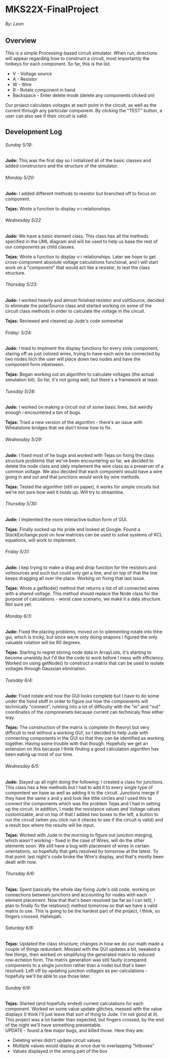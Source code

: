 # MKS22X-FinalProject  

###### By: Leon  

## Overview
This is a simple Processing-based circuit simulator. When run, directions will appear regarding how to construct a circuit, most importantly the hotkeys for each component. So far, this is the list.  

* V - Voltage source  
* A - Resistor  
* W - Wire  
* R - Rotate component in hand
* Backspace - Enter delete mode (delete any components clicked on)

Our project calculates voltages at each point in the circuit, as well as the current through any particular component. By clicking the "TEST" button, a user can also see if their circuit is valid.  

## Development Log

###### Sunday 5/19:  
**Jude:** This was the first day so I initialized all of the basic classes and added constructors and the structure of the simulator.  


###### Monday 5/20:  
**Jude:** I added different methods to resistor but branched off to focus on component.

**Tejas:** Wrote a function to display v-i relationships.  

###### Wednesday 5/22
**Jude:** We have a basic element class. This class has all the methods specified in the UML diagram and will be used to help us base the rest of our components as child classes.

**Tejas:** Wrote a function to display v-i relationships. Later we hope to get cross-component absolute voltage calculations functional, and I will start work on a "component" that would act like a resistor, to test the class structure.


###### Thursday 5/23:  
**Jude:** I worked heavily and almost finished resistor and voltSource, decided to eliminate the polarSource class and started working on some of the circuit class methods in order to calculate the voltage in the circuit.  

**Tejas:** Reviewed and cleaned up Jude's code somewhat  


###### Friday: 5/24:  
**Jude:** I tried to implment the display functions for every sinle component, staring off as just colored wires, trying to have each wire be connected by two nodes hich the user will place down two nodes and have the component form inbetween.  

**Tejas:** Began working out an algorithm to calculate voltages (the actual simulation bit). So far, it's not going well, but there's a framework at least.  

###### Tuesday 5/28:  
**Jude:** I worked on making a circuit out of some basic lines, but weirdly enough i encountered a ton of bugs.  

**Tejas:** Tried a new version of the algorithm - there's an issue with Wheatstone bridges that we don't know how to fix.  

###### Wednesday 5/29:  
**Jude:** I fixed most of he bugs and worked with Tejas on fixing the class structure problems that we've been encountering so far, we decided to delete the node class and slely implement the wire class as a preserver of a common voltage. We also decided that each component would have a wire going in and out and that junctions would work by wire methods.

**Tejas:** Tested the algorithm (still on paper), it works for simple circuits but we're not sure how well it holds up. Will try to streamline.  


###### Thursday 5/30:  
**Jude:** I implemted the more interactive button form of GUI.  

**Tejas:** Finally sucked up his pride and looked at Google. Found a StackExchange post on how matrices can be used to solve systems of KCL equations, will work to implement.  

###### Friday 5/31:  
**Jude:** I kep trying to make a drag and drop function for the resistors and voltsources and such but could only get a line, and on top of that the line keeps dragging all over the place. Working on fixing that last issue.

**Tejas:** Wrote a getNode() method that returns a list of all connected wires with a shared voltage. This method should replace the Node class for the purpose of calculations - worst case scenario, we make it a data structure. Not sure yet.  

###### Monday 6/3:   
**Jude:** Fixed the placing problems, moved on to iplementing rotate into thhe gui, which is tricky, but since we;re only doing snapons I figured the only valuable rotation will be 90 degrees.

**Tejas:** Starting to regret storing node data in ArrayLists, it's starting to become unwieldy but I'd like the code to work before I mess with efficiency. Worked on using getNode() to construct a matrix that can be used to isolate voltages through Gaussian elimination.  

###### Tuesday 6/4:  
**Jude:** Fixed rotate and now the GUI looks complete but I have to do some under the hood stuff in order to figure out how the compoenents will technically "connect", running into a lot of difficulty with the "in" and "out" coordinates of the componenets because current can technicaly flow either way.

**Tejas:** The construction of the matrix is complete (in theory) but very difficult to test without a working GUI, so I decided to help Jude with connecting components in the GUI so that they can be identified as working together. Having some trouble with that though. Hopefully we get an extension on this because I think finding a good calculation algorithm has been eating up most of our time.  

###### Wednesday 6/5:  
**Jude:** Stayed up all night doing the following: I created a class for junctions. This class has a few methods but I had to add it to every single type of compontent we have as well as adding it to the circuit. Junctions merge if they have the same x and y and look like little circles and I used this to connect the components which was the problem Tejas and I had in setting up the circuit. In addition, I made the resistance values and Voltage values customizable, and on top of that I added two boxes to the left, a button to run the circuit (when you click run it checks to see if the circuit is valid) and a result box where the results will be input.  

**Tejas:** Worked with Jude in the morning to figure out junction merging, which wasn't working - fixed in the case of Wires, will do the other elements soon. We still have a bug with placement of wires in certain orientations, so hopefully that gets resolved by tomorrow at the latest. To that point: last night's code broke the Wire's display, and that's mostly been dealt with now.  

###### Thursday 6/6:
**Tejas:** Spent basically the whole day fixing Jude's old code, working on connections between junctions and accounting for nodes with each element placement. Now that that's been resolved (as far as I can tell), I plan to finally fix the relations() method tomorrow so that we have a valid matrix to use. This is going to be the hardest part of the project, I think, so fingers crossed. Hallelujah.  

###### Saturday 6/8:
**Tejas:** Updated the class structure; changes in how we do our math made a couple of things redundant. Messed with the GUI updates a bit, tweaked a few things, then worked on simplifying the generated matrix to reduced row-echelon form. The matrix generation was still faulty (compared components to a single junction rather than a node) but that's been resolved. Left off by updating junction voltages as per calculations - hopefully we'll be able to use those later.

###### Sunday 6/9:
**Tejas:** Started (and hopefully ended) current calculations for each component. Worked on some value update glitches, messed with the value displays (I think I'll just leave that sort of thing to Jude. I'm not good at it). This project was a lot harder than expected, but fingers crossed, by the end of the night we'll have something presentable.  
UPDATE - found a few major bugs, and killed those. Here they are:  
* Deleting wires didn't update circuit values
* Multiple values would display at once due to overlapping "hitboxes"
* Values displayed in the wrong part of the box 
